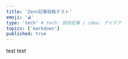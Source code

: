 ```yaml
---
title: 'Zenn記事投稿テスト'
emoji: '⛳'
type: 'tech' # tech: 技術記事 / idea: アイデア
topics: ['markdown']
published: true
---
```


test
test
